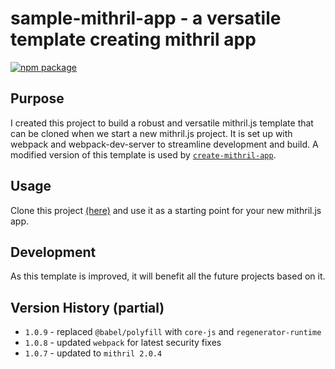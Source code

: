 # sample-mithril-app - a versatile template creating mithril app
[![npm package](https://nodei.co/npm/sample-mithril-app.png?downloads=true&downloadRank=true&stars=true)](https://nodei.co/npm/sample-mithril-app/)


## Purpose

I created this project to build a robust and versatile mithril.js template that can be cloned when we start a new mithril.js project. It is set up with webpack and webpack-dev-server to streamline development and build. A modified version of this template is used by [`create-mithril-app`](https://www.npmjs.com/package/create-mithril-app).


## Usage

Clone this project [(here)](https://github.com/highmountaintea/sample-mithril-app.git) and use it as a starting point for your new mithril.js app.

## Development

As this template is improved, it will benefit all the future projects based on it.

## Version History (partial)
* `1.0.9` - replaced `@babel/polyfill` with `core-js` and `regenerator-runtime`
* `1.0.8` - updated `webpack` for latest security fixes
* `1.0.7` - updated to `mithril 2.0.4`

